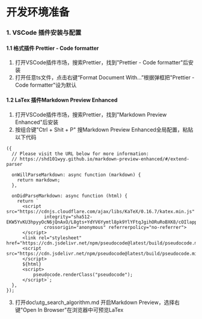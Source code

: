 # 开发环境准备

### 1. VSCode 插件安装与配置
#### 1.1 格式插件 Prettier - Code formatter
1. 打开VSCode插件市场，搜索Prettier，找到"Prettier - Code formatter"后安装  
2. 打开任意ts文件，点击右键“Format Document With...”根据弹框把"Prettier - Code formatter"设为默认

#### 1.2 LaTex 插件Markdown Preview Enhanced
1. 打开VSCode插件市场，搜索Prettier，找到"Markdown Preview Enhanced"后安装  
2. 按组合键"Ctrl + Shit + P" 搜Markdown Preview Enhanced全局配置，粘贴以下代码
```
({
  // Please visit the URL below for more information:
  // https://shd101wyy.github.io/markdown-preview-enhanced/#/extend-parser

  onWillParseMarkdown: async function (markdown) {
    return markdown;
  },

  onDidParseMarkdown: async function (html) {
    return `
      <script src="https://cdnjs.cloudflare.com/ajax/libs/KaTeX/0.16.7/katex.min.js"
              integrity="sha512-EKW5YvKU3hpyyOcN6jQnAxO/L8gts+YdYV6Yymtl8pk9YlYFtqJgihORuRoBXK8/cOIlappdU6Ms8KdK6yBCgA=="
              crossorigin="anonymous" referrerpolicy="no-referrer">
      </script>
      <link rel="stylesheet" href="https://cdn.jsdelivr.net/npm/pseudocode@latest/build/pseudocode.min.css">
      <script src="https://cdn.jsdelivr.net/npm/pseudocode@latest/build/pseudocode.min.js">
      </script>
      ${html}
      <script>
          pseudocode.renderClass("pseudocode");
      </script>`;
  },
});
```
3. 打开doc\utg_search_algorithm.md 开启Markdown Preview，选择右键"Open In Browser"在浏览器中可预览LaTex
